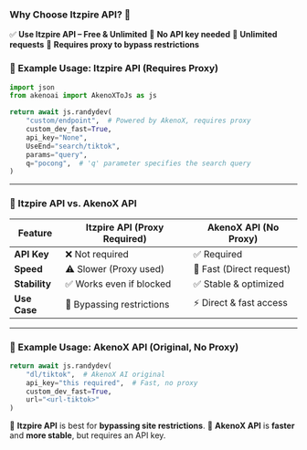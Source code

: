 ### **Why Choose Itzpire API?** 🚀

✅ **Use Itzpire API – Free & Unlimited**
🔹 **No API key needed**
🔹 **Unlimited requests**
🔹 **Requires proxy to bypass restrictions**

### **📌 Example Usage: Itzpire API (Requires Proxy)**
```python
import json
from akenoai import AkenoXToJs as js

return await js.randydev(
    "custom/endpoint",  # Powered by AkenoX, requires proxy
    custom_dev_fast=True,
    api_key="None",
    UseEnd="search/tiktok",
    params="query",
    q="pocong",  # 'q' parameter specifies the search query
)
```

---

### **📌 Itzpire API vs. AkenoX API**
| Feature        | **Itzpire API** (Proxy Required) | **AkenoX API** (No Proxy) |
|---------------|--------------------------------|--------------------------|
| **API Key**   | ❌ Not required               | ✅ Required |
| **Speed**     | ⚠️ Slower (Proxy used)        | 🚀 Fast (Direct request) |
| **Stability** | ✅ Works even if blocked      | ✅ Stable & optimized |
| **Use Case**  | 🔄 Bypassing restrictions    | ⚡ Direct & fast access |

---

### **📌 Example Usage: AkenoX API (Original, No Proxy)**
```python
return await js.randydev(
    "dl/tiktok",  # AkenoX AI original
    api_key="this required",  # Fast, no proxy
    custom_dev_fast=True,
    url="<url-tiktok>"
)
```

🔹 **Itzpire API** is best for **bypassing site restrictions**.
🔹 **AkenoX API** is **faster** and **more stable**, but requires an API key.
